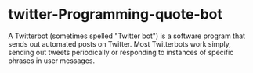 # twitter-Programming-quote-bot
A Twitterbot (sometimes spelled "Twitter bot") is a software program that sends out automated posts on Twitter. Most Twitterbots work simply, sending out tweets periodically or responding to instances of specific phrases in user messages.
